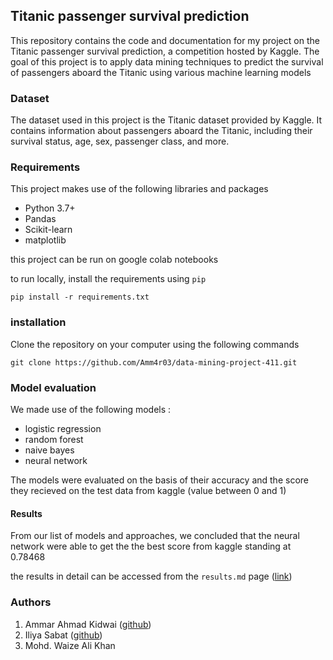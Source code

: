 ## Titanic passenger survival prediction
This repository contains the code and documentation for my project on the Titanic passenger survival prediction, a competition hosted by Kaggle. The goal of this project is to apply data mining techniques to predict the survival of passengers aboard the Titanic using various machine learning models

### Dataset
The dataset used in this project is the Titanic dataset provided by Kaggle. It contains information about passengers aboard the Titanic, including their survival status, age, sex, passenger class, and more.

### Requirements
This project makes use of the following libraries and packages
- Python 3.7+
- Pandas
- Scikit-learn
- matplotlib

this project can be run on google colab notebooks 

to run locally, install the requirements using `pip`

```
pip install -r requirements.txt
```

### installation
Clone the repository on your computer using the following commands

```
git clone https://github.com/Amm4r03/data-mining-project-411.git
```

### Model evaluation
We made use of the following models :
- logistic regression
- random forest
- naive bayes
- neural network

The models were evaluated on the basis of their accuracy and the score they recieved on the test data from kaggle (value between 0 and 1)

#### Results
From our list of models and approaches, we concluded that the neural network were able to get the the best score from kaggle standing at 0.78468

the results in detail can be accessed from the `results.md` page ([link](results.md))

### Authors
1. Ammar Ahmad Kidwai ([github](https://github.com/Amm4r03))
2. Iliya Sabat ([github](https://github.com/iliyasabat))
3. Mohd. Waize Ali Khan

